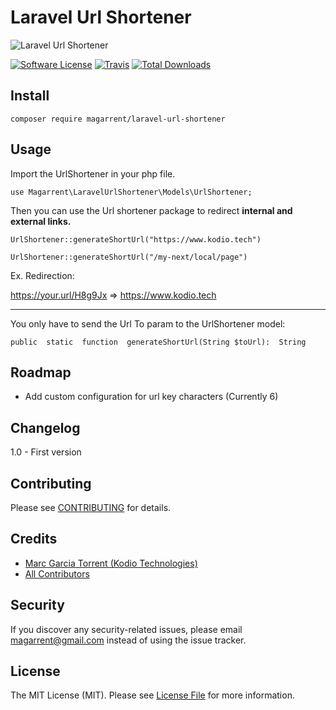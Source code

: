 
# Laravel Url Shortener

![Laravel Url Shortener](https://user-images.githubusercontent.com/6561770/128169387-4c192224-79e6-46fc-a75b-ed18981e74e3.png)

[![Software License](https://img.shields.io/badge/license-MIT-brightgreen.svg?style=flat-square)](LICENSE.md)
[![Travis](https://img.shields.io/travis/Magarrent/laravel-url-shortener.svg?style=flat-square)]()
[![Total Downloads](https://img.shields.io/packagist/dt/Magarrent/laravel-url-shortener.svg?style=flat-square)](https://packagist.org/packages/Magarrent/laravel-url-shortener)

## Install
`composer require magarrent/laravel-url-shortener`

## Usage
Import the UrlShortener in your php file.

    use Magarrent\LaravelUrlShortener\Models\UrlShortener;

Then you can use the Url shortener package to redirect **internal and external links.**

    UrlShortener::generateShortUrl("https://www.kodio.tech")
    
    UrlShortener::generateShortUrl("/my-next/local/page")

Ex. Redirection:

https://your.url/H8g9Jx => https://www.kodio.tech

-----
You only have to send the Url To param to the UrlShortener model:

    public  static  function  generateShortUrl(String $toUrl):  String


## Roadmap

- Add custom configuration for url key characters (Currently 6)

## Changelog
1.0 - First version

## Contributing
Please see [CONTRIBUTING](CONTRIBUTING.md) for details.

## Credits

- [Marc Garcia Torrent (Kodio Technologies)](https://github.com/Magarrent)
- [All Contributors](https://github.com/Magarrent/laravel-url-shortener/contributors)

## Security
If you discover any security-related issues, please email magarrent@gmail.com instead of using the issue tracker.

## License
The MIT License (MIT). Please see [License File](/LICENSE.md) for more information.



